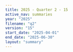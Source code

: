 ```yaml
---
title: 2025 - Quarter 2 - 15
active_nav: summaries
year: "2025"
filename: "q2"
version: "15"
start_date: "2025-04-01"
end_date: "2025-06-30"
layout: "summary"
---
```

